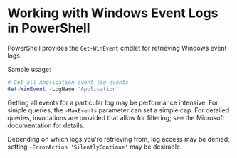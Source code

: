 # Working with Windows Event Logs in PowerShell
PowerShell provides the `Get-WinEvent` cmdlet for retrieving Windows event logs.

Sample usage:

``` PowerShell
# Get all Application event log events
Get-WinEvent -LogName 'Application'
```

Getting all events for a particular log may be performance intensive. For simple queries, the `-MaxEvents` parameter can set a simple cap. For detailed queries, invocations are provided that allow for filtering; see the Microsoft documentation for details. <!-- FUTURE: provide examples -->

Depending on which logs you're retrieving from, log access may be denied; setting `-ErrorAction 'SilentlyContinue'` may be desirable.